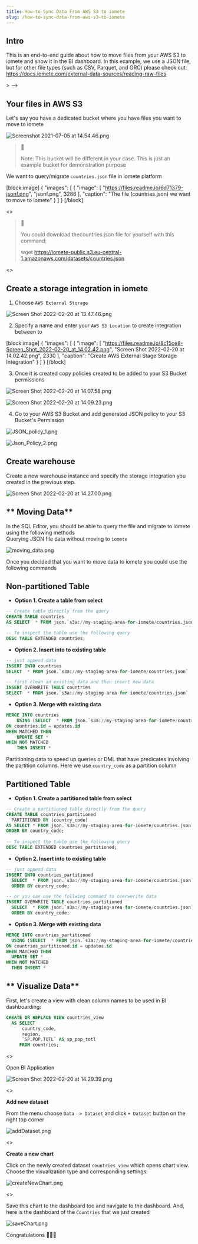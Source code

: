 ```yaml
---
title: How-to Sync Data From AWS S3 to iomete
slug: /how-to-sync-data-from-aws-s3-to-iomete
---
```


Intro
-----

This is an end-to-end guide about how to move files from your AWS S3 to iomete and show it in the BI dashboard. In this example, we use a JSON file, but for other file types (such as CSV, Parquet, and ORC) please check out: <a href="https://docs.iomete.com/docs/reading-raw-files" target="_blank">https\://docs.iomete.com/external-data-sources/reading-raw-files</a>

<!-- <<!-- <br> -->> -->

Your files in AWS S3
--------------------

Let's say you have a dedicated bucket where you have files you want to move to iomete

![](https://files.readme.io/d66079e-Screenshot_2021-07-05_at_14.54.46.png "Screenshot 2021-07-05 at 14.54.46.png")

> 📘 
> 
> Note: This bucket will be different in your case. This is just an example bucket for demonstration purpose

We want to query/migrate `countries.json` file in iomete platform

[block:image]
{
  "images": [
    {
      "image": [
        "https://files.readme.io/6d71379-jsonf.png",
        "jsonf.png",
        3286
      ],
      "caption": "The file (countries.json) we want to move to iomete"
    }
  ]
}
[/block]

<<!-- <br> -->>

> 📘 
> 
> You could download  thecountries.json file for yourself with this command:
> 
> wget <a href="https://iomete-public.s3.eu-central-1.amazonaws.com/datasets/countries.json" target="blank"> https\://iomete-public.s3.eu-central-1.amazonaws.com/datasets/countries.json</a>

<<!-- <br> -->>

**Create a storage integration in iomete**
------------------------------------------

1. Choose `AWS External Storage`

![](https://files.readme.io/96cc20c-Screen_Shot_2022-02-20_at_13.47.46.png "Screen Shot 2022-02-20 at 13.47.46.png")

2. Specify a name and enter your `AWS S3 Location` to create integration between to

[block:image]
{
  "images": [
    {
      "image": [
        "https://files.readme.io/8c15ce8-Screen_Shot_2022-02-20_at_14.02.42.png",
        "Screen Shot 2022-02-20 at 14.02.42.png",
        2330
      ],
      "caption": "Create AWS External Stage Storage Integration"
    }
  ]
}
[/block]

3. Once it is created copy policies created to be added to your S3 Bucket permissions

![](https://files.readme.io/b33c4c8-Screen_Shot_2022-02-20_at_14.07.58.png "Screen Shot 2022-02-20 at 14.07.58.png")

![](https://files.readme.io/b1a6fdd-Screen_Shot_2022-02-20_at_14.09.23.png "Screen Shot 2022-02-20 at 14.09.23.png")

4. Go to your AWS S3 Bucket and add generated JSON policy to your S3 Bucket's Permission

![](https://files.readme.io/4bc29e9-JSON_policy_1.png "JSON_policy_1.png")

![](https://files.readme.io/528ede1-Json_Policy_2.png "Json_Policy_2.png")

**Create warehouse**
--------------------

Create a new warehouse instance and specify the storage integration you created in the previous step.

![](https://files.readme.io/e8f06b5-Screen_Shot_2022-02-20_at_14.27.00.png "Screen Shot 2022-02-20 at 14.27.00.png")

** Moving Data**
----------------

In the SQL Editor, you should be able to query the file and migrate to iomete using the following methods  
Querying JSON file data without moving to `iomete`

![](https://files.readme.io/b3f6b38-moving_data.png "moving_data.png")

Once you decided that you want to move data to iomete you could use the following commands

Non-partitioned Table
---------------------

- **Option 1. Create a table from select**

```sql
-- Create table directly from the query
CREATE TABLE countries
AS SELECT  * FROM json.`s3a://my-staging-area-for-iomete/countries.json`

-- To inspect the table use the following query
DESC TABLE EXTENDED countries;
```

- **Option 2. Insert into to existing table**

```sql
-- just append data
INSERT INTO countries
SELECT  * FROM json.`s3a://my-staging-area-for-iomete/countries.json`

-- first clean an existing data and then insert new data
INSERT OVERWRITE TABLE countries
SELECT  * FROM json.`s3a://my-staging-area-for-iomete/countries.json`
```

- **Option 3. Merge with existing data**

```sql
MERGE INTO countries
    USING (SELECT  * FROM json.`s3a://my-staging-area-for-iomete/countries.json`) updates
ON countries.id = updates.id
WHEN MATCHED THEN
    UPDATE SET *
WHEN NOT MATCHED
    THEN INSERT *
```

Partitioning data to speed up queries or DML that have predicates involving the partition columns. Here we use `country_code` as a partition column

Partitioned Table
-----------------

- **Option 1. Create a partitioned table from select**

```sql
-- Create a partitioned table directly from the query
CREATE TABLE countries_partitioned
  PARTITIONED BY (country_code)
AS SELECT * FROM json.`s3a://my-staging-area-for-iomete/countries.json` 
ORDER BY country_code;
         
-- To inspect the table use the following query
DESC TABLE EXTENDED countries_partitioned;
```

- **Option 2. Insert into to existing table**

```sql
-- just append data
INSERT INTO countries_partitioned
  SELECT  * FROM json.`s3a://my-staging-area-for-iomete/countries.json`
  ORDER BY country_code;

-- or you can use the follwing command to overwerite data
INSERT OVERWRITE TABLE countries_partitioned
  SELECT  * FROM json.`s3a://my-staging-area-for-iomete/countries.json`
  ORDER BY country_code;
```

- **Option 3. Merge with existing data**

```sql
MERGE INTO countries_partitioned
  USING (SELECT  * FROM json.`s3a://my-staging-area-for-iomete/countries.json`) updates
ON countries_partitioned.id = updates.id
WHEN MATCHED THEN
  UPDATE SET *
WHEN NOT MATCHED
  THEN INSERT *
```

** Visualize Data**
-------------------

First, let's create a view with clean column names to be used in BI dashboarding:

```sql
CREATE OR REPLACE VIEW countries_view 
  AS SELECT 
      country_code, 
      region, 
      `SP.POP.TOTL` AS sp_pop_totl 
     FROM countries;
```

<<!-- <br> -->>

Open BI Application

![](https://files.readme.io/ea74a9f-Screen_Shot_2022-02-20_at_14.29.39.png "Screen Shot 2022-02-20 at 14.29.39.png")

<<!-- <br> -->>

**Add new dataset**

From the menu choose `Data -> Dataset` and click `+ Dataset` button on the right top corner

![](https://files.readme.io/101b44d-addDataset.png "addDataset.png")

<<!-- <br> -->>

**Create a new chart** 

Click on the newly created dataset `countries_view` which opens chart view. Choose the visualization type and corresponding settings:

![](https://files.readme.io/fbe682c-createNewChart.png "createNewChart.png")

<<!-- <br> -->>

Save this chart to the dashboard too and navigate to the dashboard. And, here is the dashboard of the `Countries` that we just created 

![](https://files.readme.io/1be6fce-saveChart.png "saveChart.png")

Congratulations 🎉🎉🎉